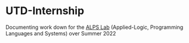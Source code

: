 # UTD-Internship
Documenting work down for the [ALPS Lab](https://personal.utdallas.edu/~gupta/labpage/) (Applied-Logic, Programming Languages and Systems) over Summer 2022
